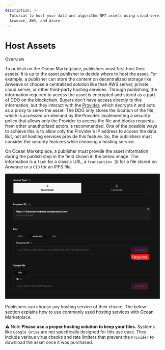```yaml
---
description: >-
  Tutorial to host your data and algorithm NFT assets using cloud services like
  Arweave, AWS, and Azure.
---
```


# Host Assets

Overview

To publish on the Ocean Marketplace, publishers must first host their assets! It is up to the asset publisher to decide where to host the asset. For example, a publisher can store the content on decentralized storage like Arweave or choose a centralized solution like their AWS server, private cloud server, or other third-party hosting services. Through publishing, the information required to access the asset is encrypted and stored as a part of DDO on the blockchain. Buyers don't have access directly to this information, but they interact with the [Provider](https://github.com/oceanprotocol/provider#provider), which decrypts it and acts as a proxy to serve the asset. The DDO only stores the location of the file, which is accessed on-demand by the Provider. Implementing a security policy that allows only the Provider to access the file and blocks requests from other unauthorized actors is recommended. One of the possible ways to achieve this is to allow only the Provider's IP address to access the data. But, not all hosting services provide this feature. So, the publishers must consider the security features while choosing a hosting service.

On Ocean Marketplace, a publisher must provide the asset information during the publish step in the field shown in the below image. The information is a `link` for a classic URL, a `transaction ID` for a file stored on Arweave or a `CID` for an IPFS file.

![Publish - File URL field](../../.gitbook/assets/market/marketplace-publish-file-field.png)

Publishers can choose any hosting service of their choice. The below section explains how to use commonly used hosting services with Ocean Marketplace.

⚠️ Note **Please use a proper hosting solution to keep your files.** Systems like `Google Drive` are not specifically designed for this use case. They include various virus checks and rate limiters that prevent the `Provider` to download the asset once it was purchased.



